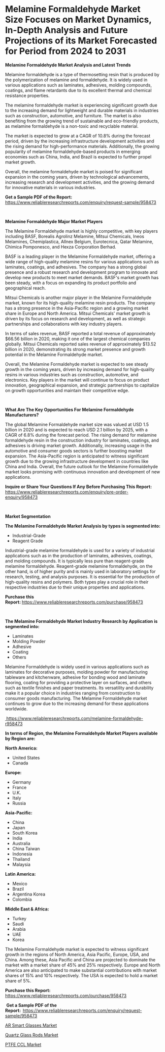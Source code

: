 <p><h1>Melamine Formaldehyde Market Size Focuses on Market Dynamics, In-Depth Analysis and Future Projections of its Market Forecasted for Period from 2024 to 2031</h1></p><p><strong>Melamine Formaldehyde Market Analysis and Latest Trends</strong></p>
<p><p>Melamine formaldehyde is a type of thermosetting resin that is produced by the polymerization of melamine and formaldehyde. It is widely used in various applications such as laminates, adhesives, molding compounds, coatings, and flame retardants due to its excellent thermal and chemical resistance properties.</p><p>The melamine formaldehyde market is experiencing significant growth due to the increasing demand for lightweight and durable materials in industries such as construction, automotive, and furniture. The market is also benefiting from the growing trend of sustainable and eco-friendly products, as melamine formaldehyde is a non-toxic and recyclable material.</p><p>The market is expected to grow at a CAGR of 10.8% during the forecast period, driven by the increasing infrastructure development activities and the rising demand for high-performance materials. Additionally, the growing popularity of melamine formaldehyde-based products in emerging economies such as China, India, and Brazil is expected to further propel market growth.</p><p>Overall, the melamine formaldehyde market is poised for significant expansion in the coming years, driven by technological advancements, increasing research and development activities, and the growing demand for innovative materials in various industries.</p></p>
<p><strong>Get a Sample PDF of the Report:&nbsp;</strong> <a href="https://www.reliableresearchreports.com/enquiry/request-sample/958473">https://www.reliableresearchreports.com/enquiry/request-sample/958473</a></p>
<p>&nbsp;</p>
<p><strong>Melamine Formaldehyde Major Market Players</strong></p>
<p><p>The Melamine Formaldehyde market is highly competitive, with key players including BASF, Borealis Agrolinz Melamine, Mitsui Chemicals, Ineos Melamines, Chemiplastica, Allnex Belgium, Eurotecnica, Qatar Melamine, Chimica Pomponesco, and Hexza Corporation Berhad. </p><p>BASF is a leading player in the Melamine Formaldehyde market, offering a wide range of high-quality melamine resins for various applications such as laminates, coatings, and adhesives. The company has a strong global presence and a robust research and development program to innovate and develop new products to meet market demands. BASF's market growth has been steady, with a focus on expanding its product portfolio and geographical reach.</p><p>Mitsui Chemicals is another major player in the Melamine Formaldehyde market, known for its high-quality melamine resin products. The company has a strong presence in the Asia-Pacific region and a growing market share in Europe and North America. Mitsui Chemicals' market growth is driven by its focus on research and development, as well as strategic partnerships and collaborations with key industry players.</p><p>In terms of sales revenue, BASF reported a total revenue of approximately $66.56 billion in 2020, making it one of the largest chemical companies globally. Mitsui Chemicals reported sales revenue of approximately $13.52 billion in 2020, demonstrating its strong market presence and growth potential in the Melamine Formaldehyde market.</p><p>Overall, the Melamine Formaldehyde market is expected to see steady growth in the coming years, driven by increasing demand for high-quality resins in various industries such as construction, automotive, and electronics. Key players in the market will continue to focus on product innovation, geographical expansion, and strategic partnerships to capitalize on growth opportunities and maintain their competitive edge.</p></p>
<p>&nbsp;</p>
<p><strong>What Are The Key Opportunities For Melamine Formaldehyde Manufacturers?</strong></p>
<p><p>The global Melamine Formaldehyde market size was valued at USD 1.5 billion in 2020 and is expected to reach USD 2.1 billion by 2025, with a CAGR of 6.8% during the forecast period. The rising demand for melamine formaldehyde resin in the construction industry for laminates, coatings, and adhesives is driving market growth. Additionally, increasing usage in the automotive and consumer goods sectors is further boosting market expansion. The Asia-Pacific region is anticipated to witness significant growth due to the growing infrastructure development in countries like China and India. Overall, the future outlook for the Melamine Formaldehyde market looks promising with continuous innovation and development of new applications.</p></p>
<p><strong>Inquire or Share Your Questions If Any Before Purchasing This Report:</strong> <a href="https://www.reliableresearchreports.com/enquiry/pre-order-enquiry/958473">https://www.reliableresearchreports.com/enquiry/pre-order-enquiry/958473</a></p>
<p>&nbsp;</p>
<p><strong>Market Segmentation</strong></p>
<p><strong>The Melamine Formaldehyde Market Analysis by types is segmented into:</strong></p>
<p><ul><li>Industrial-Grade</li><li>Reagent Grade</li></ul></p>
<p><p>Industrial-grade melamine formaldehyde is used for a variety of industrial applications such as in the production of laminates, adhesives, coatings, and molding compounds. It is typically less pure than reagent-grade melamine formaldehyde. Reagent-grade melamine formaldehyde, on the other hand, is of higher purity and is mainly used in laboratory settings for research, testing, and analysis purposes. It is essential for the production of high-quality resins and polymers. Both types play a crucial role in their respective industries due to their unique properties and applications.</p></p>
<p><strong>Purchase this Report:&nbsp;</strong><a href="https://www.reliableresearchreports.com/purchase/958473">https://www.reliableresearchreports.com/purchase/958473</a></p>
<p>&nbsp;</p>
<p><strong>The Melamine Formaldehyde Market Industry Research by Application is segmented into:</strong></p>
<p><ul><li>Laminates</li><li>Molding Powder</li><li>Adhesive</li><li>Coating</li><li>Others</li></ul></p>
<p><p>Melamine Formaldehyde is widely used in various applications such as laminates for decorative purposes, molding powder for manufacturing tableware and kitchenware, adhesive for bonding wood and laminate flooring, coating for providing a protective layer on surfaces, and others such as textile finishes and paper treatments. Its versatility and durability make it a popular choice in industries ranging from construction to consumer goods manufacturing. The Melamine Formaldehyde market continues to grow due to the increasing demand for these applications worldwide.</p></p>
<p><a href="https://www.reliableresearchreports.com/melamine-formaldehyde-r958473">&nbsp;https://www.reliableresearchreports.com/melamine-formaldehyde-r958473</a></p>
<p><strong>In terms of Region, the Melamine Formaldehyde Market Players available by Region are:</strong></p>
<p>
    <p> <strong> North America: </strong>
        <ul>
            <li>United States</li>
            <li>Canada</li>
        </ul>
        </p> 
    <p> <strong> Europe: </strong>
        <ul>
            <li>Germany</li>
            <li>France</li>
            <li>U.K.</li>
            <li>Italy</li>
            <li>Russia</li>
        </ul>
        </p> 
    <p> <strong> Asia-Pacific: </strong>
        <ul>
            <li>China</li>
            <li>Japan</li>
            <li>South Korea</li>
            <li>India</li>
            <li>Australia</li>
            <li>China Taiwan</li>
            <li>Indonesia</li>
            <li>Thailand</li>
            <li>Malaysia</li>
        </ul>
        </p> 
    <p> <strong> Latin America: </strong>
        <ul>
            <li>Mexico</li>
            <li>Brazil</li>
            <li>Argentina Korea</li>
            <li>Colombia</li>
        </ul>
        </p> 
    <p> <strong> Middle East & Africa: </strong>
        <ul>
            <li>Turkey</li>
            <li>Saudi</li>
            <li>Arabia</li>
            <li>UAE</li>
            <li>Korea</li>
        </ul>
    </p>
    </p>
<p><p>The Melamine Formaldehyde market is expected to witness significant growth in the regions of North America, Asia Pacific, Europe, USA, and China. Among these, Asia Pacific and China are projected to dominate the market with a market share of 45% and 25% respectively. Europe and North America are also anticipated to make substantial contributions with market shares of 15% and 10% respectively. The USA is expected to hold a market share of 5%.</p></p>
<p><strong>Purchase this Report: </strong><a href="https://www.reliableresearchreports.com/purchase/958473">https://www.reliableresearchreports.com/purchase/958473</a></p>
<p>&nbsp;<strong>Get a Sample PDF of the Report:&nbsp;&nbsp;</strong><a href="https://www.reliableresearchreports.com/enquiry/request-sample/958473">https://www.reliableresearchreports.com/enquiry/request-sample/958473</a></p>
<p><strong></strong></p>
<p><p><a href="https://view.publitas.com/reportprime-1/global-ar-smart-glasses-market-is-projected-to-grow-at-a-cagr-of-5-5-forcasted-for-period-from-2024-to-2031/">AR Smart Glasses Market</a></p><p><a href="https://github.com/GroverBarry/Market-Research-Report-List-5/blob/main/quartz-glass-rods-market.md">Quartz Glass Rods Market</a></p><p><a href="https://github.com/thuyvuongpk111/Market-Research-Report-List-1/blob/main/ptfe-ccl-market.md">PTFE CCL Market</a></p></p>